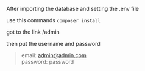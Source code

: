 After importing the database and setting the .env file

use this commands
`composer install`

got to the link 
/admin

then put the username and password

> email: admin@admin.com <br> password: password
